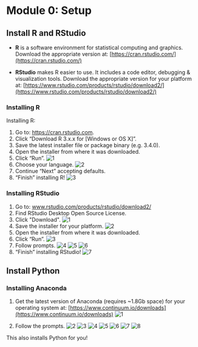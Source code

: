 Module 0: Setup
===============

Install R and RStudio
---------------------

- **R** is a software environment for statistical computing and graphics. 
Download the appropriate version at: [https://cran.rstudio.com/](https://cran.rstudio.com/)

- **RStudio** makes R easier to use. It includes a code editor, debugging & visualization tools.
Download the appropriate version for your platform at: [https://www.rstudio.com/products/rstudio/download2/](https://www.rstudio.com/products/rstudio/download2/)

### Installing R
Installing R: 

1. Go to: https://cran.rstudio.com.
2. Click “Download R 3.x.x for [Windows or OS X]”.
3. Save the latest installer file or package binary (e.g. 3.4.0).
4. Open the installer from where it was downloaded.
5. Click “Run”.
![1](images/R.PNG)
6. Choose your language.
![2](images/R_2.PNG)
7. Continue “Next” accepting defaults.
8. “Finish” installing R!
![3](images/R_3.PNG)


### Installing RStudio
1. Go to: www.rstudio.com/products/rstudio/download2/
2. Find RStudio Desktop Open Source License.
3. Click "Download". 
![1](images/RStudio_1.PNG)
4. Save the installer for your platform.
![2](images/RStudio_2.PNG)
5. Open the installer from where it was downloaded.
6. Click “Run”.
![3](images/RStudio_3.PNG)
7. Follow prompts.
![4](images/RStudio_4.PNG)
![5](images/RStudio_5.PNG)
![6](images/RStudio_6.PNG)
8. “Finish” installing RStudio!
![7](images/RStudio_7.PNG)

Install Python
--------------

### Installing Anaconda
1. Get the latest version of Anaconda (requires ~1.8Gb space) for your operating system at: [https://www.continuum.io/downloads](https://www.continuum.io/downloads)
![1](images/Anaconda_1.PNG)

2. Follow the prompts.
![2](images/Anaconda_2.PNG)
![3](images/Anaconda_3.PNG)
![4](images/Anaconda_4.PNG)
![5](images/Anaconda_5.PNG)
![6](images/Anaconda_6.PNG)
![7](images/Anaconda_7.PNG)
![8](images/Anaconda_8.PNG)

This also installs Python for you!

